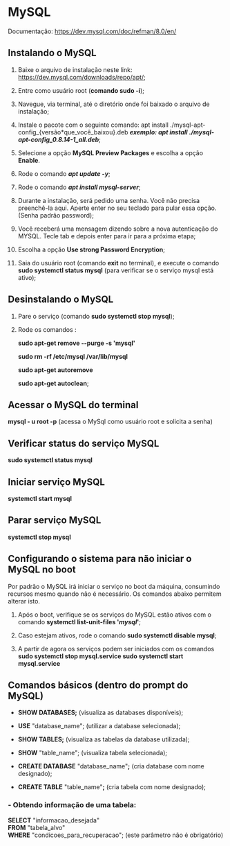 # MySQL

Documentação: <https://dev.mysql.com/doc/refman/8.0/en/>

## Instalando o MySQL

1. Baixe o arquivo de instalação neste link: <https://dev.mysql.com/downloads/repo/apt/>;

2. Entre como usuário root (**comando sudo -i**);

3. Navegue, via terminal, até o diretório onde foi baixado o arquivo de instalação;

4. Instale o pacote com o seguinte comando:
   apt install ./mysql-apt-config\_{versão*que_você_baixou}.deb
   ***exemplo: apt install ./mysql-apt-config_0.8.14-1_all.deb***;

5. Selecione a opção **MySQL Preview Packages** e escolha a opção **Enable**.

6. Rode o comando **_apt update -y_**;

7. Rode o comando **_apt install mysql-server_**;

8. Durante a instalação, será pedido uma senha. Você não precisa preenchê-la aqui. Aperte enter no seu teclado para pular essa opção. (Senha padrão password);

9. Você receberá uma mensagem dizendo sobre a nova autenticação do MYSQL. Tecle tab e depois enter para ir para a próxima etapa;

10. Escolha a opção **Use strong Password Encryption**;

11. Saia do usuário root (comando **exit** no terminal), e execute o comando **sudo systemctl status mysql** (para verificar se o serviço mysql está ativo);

## Desinstalando o MySQL

1. Pare o serviço (comando **sudo systemctl stop mysql**);

2. Rode os comandos :

    **sudo apt-get remove --purge -s 'mysql'**

    **sudo rm -rf /etc/mysql /var/lib/mysql**

    **sudo apt-get autoremove**

    **sudo apt-get autoclean**;

## Acessar o MySQL do terminal

**mysql - u root -p** (acessa o MySql como usuário root e solicita a senha)

## Verificar status do serviço MySQL

**sudo systemctl status mysql**

## Iniciar serviço MySQL

**systemctl start mysql**

## Parar serviço MySQL

**systemctl stop mysql**

## Configurando o sistema para não iniciar o MySQL no boot

Por padrão o MySQL irá iniciar o serviço no boot da máquina, consumindo recursos mesmo quando não é necessário. Os comandos abaixo permitem alterar isto.

1. Após o boot, verifique se os serviços do MySQL estão ativos com o comando **systemctl list-unit-files '_mysql_'**;

2. Caso estejam ativos, rode o comando **sudo systemctl disable mysql**;

3. A partir de agora os serviços podem ser iniciados com os comandos
   **sudo systemctl stop mysql.service
   sudo systemctl start mysql.service**

## Comandos básicos (dentro do prompt do MySQL)

- **SHOW DATABASES;**  (visualiza as databases disponíveis);

- **USE** "database_name";  (utilizar a database selecionada);

- **SHOW TABLES;**  (visualiza as tabelas da database utilizada);

- **SHOW** "table_name";  (visualiza tabela selecionada);

- **CREATE DATABASE** "database_name"**;**  (cria database com nome designado);

- **CREATE TABLE** "table_name"**;**  (cria tabela com nome designado);

### - Obtendo informação de uma tabela:

**SELECT** "informacao_desejada" <br>
**FROM** "tabela_alvo" <br>
**WHERE** "condicoes_para_recuperacao";  (este parâmetro não é obrigatório)
